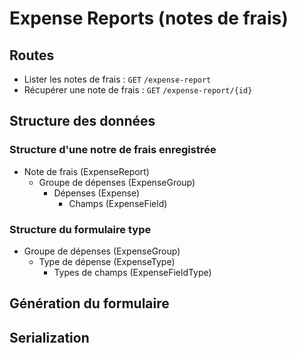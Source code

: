 # Expense Reports (notes de frais)

## Routes

- Lister les notes de frais : `GET` `/expense-report`
- Récupérer une note de frais : `GET` `/expense-report/{id}`


## Structure des données

### Structure d'une notre de frais enregistrée

- Note de frais (ExpenseReport)
    - Groupe de dépenses (ExpenseGroup)
        - Dépenses (Expense)
            - Champs (ExpenseField)

### Structure du formulaire type

- Groupe de dépenses (ExpenseGroup)
    - Type de dépense (ExpenseType)
        - Types de champs (ExpenseFieldType)

## Génération du formulaire

## Serialization